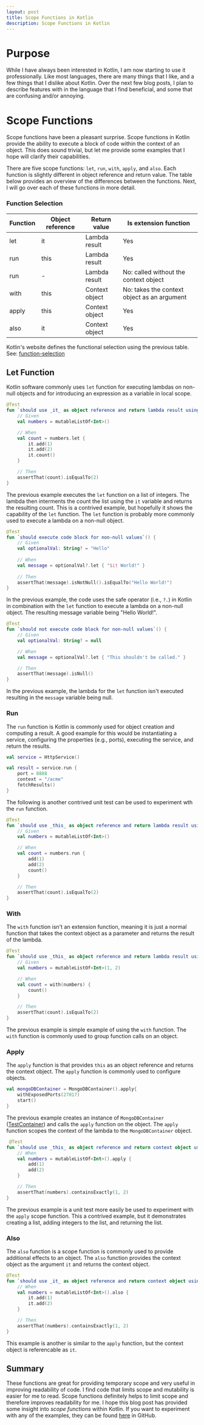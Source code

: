 ```yaml
---
layout: post
title: Scope Functions in Kotlin
description: Scope Functions in Kotlin
---
```

# Purpose

While I have always been interested in Kotlin, I am now starting to use it professionally. Like most languages, there are many things that I like, and a few things that I dislike about Kotlin. Over the next few blog posts, I plan to describe features with in the language that I find beneficial, and some that are confusing and/or annoying.  

# Scope Functions

Scope functions have been a pleasant surprise. Scope functions in Kotlin provide the ability to execute a block of code within the context of an object. This does sound trivial, but let me provide some examples that I hope will clarify their capabilities. 

There are five scope functions: `let`, `run`, `with`, `apply`, and `also`. Each function is slightly different in object reference and return value. The table below provides an overview of the differences between the functions. Next, I will go over each of these functions in more detail.

### Function Selection 

|Function	| Object reference | Return value   | Is extension function
|-----------|------------------|----------------|----------------------
| let       | it               | Lambda result  | Yes 
| run       | this             | Lambda result  | Yes
| run       | -                | Lambda result  | No: called without the context object
| with      | this             | Context object | No: takes the context object as an argument
| apply     | this             | Context object | Yes
| also      | it               | Context object | Yes

Kotlin's website defines the functional selection using the previous table. See: [function-selection](https://kotlinlang.org/docs/reference/scope-functions.html#function-selection)

## Let Function

Kotlin software commonly uses `let` function for executing lambdas on non-null objects and for introducing an expression as a variable in local scope. 


```kotlin
@Test
fun `should use _it_ as object reference and return lambda result using _let_ function`() {
    // Given
    val numbers = mutableListOf<Int>()

    // When
    val count = numbers.let {
        it.add(1)
        it.add(2)
        it.count()
    }

    // Then
    assertThat(count).isEqualTo(2)
}
```

The previous example executes the `let` function on a list of integers. The lambda then interments the count the list using the `it` variable and returns the resulting count. This is a contrived example, but hopefully it shows the capability of the `let` function.  The `let` function is probably more commonly used to execute a lambda on a non-null object.

```kotlin
@Test
fun `should execute code block for non-null values`() {
    // Given 
    val optionalVal: String? = "Hello"
    
    // When
    val message = optionalVal?.let { "$it World!" }
    
    // Then
    assertThat(message).isNotNull().isEqualTo("Hello World!")
}
```

In the previous example, the code uses the safe operator (i.e., `?.`) in Kotlin in combination with the `let` function to execute a lambda on a non-null object. The resulting message variable being "Hello World!".

```kotlin
@Test
fun `should not execute code block for non-null values`() {
    // Given 
    val optionalVal: String? = null

    // When
    val message = optionalVal?.let { "This shouldn't be called." }

    // Then
    assertThat(message).isNull()
}
```

In the previous example, the lambda for the `let` function isn't executed resulting in the `message` variable being null. 


### Run

The `run` function is Kotlin is commonly used for object creation and computing a result. A good example for this would be instantiating a service, configuring the properties (e.g., ports), executing the service, and return the results.

```kotlin
val service = HttpService()

val result = service.run {
    port = 8888
    context = "/acme"
    fetchResults()
}
```

The following is another contrived unit test can be used to experiment wth the `run` function.

```kotlin
@Test
fun `should use _this_ as object reference and return lambda result using _run_ function`() {
    // Given
    val numbers = mutableListOf<Int>()

    // When
    val count = numbers.run {
        add(1)
        add(2)
        count()
    }

    // Then
    assertThat(count).isEqualTo(2)
}
```


### With

The `with` function isn't an extension function, meaning it is just a normal function that takes the context object as a parameter and returns the result of the lambda. 

```kotlin
@Test
fun `should use _this_ as object reference and return lambda result using _with_ function`() {
    // Given
    val numbers = mutableListOf<Int>(1, 2)

    // When
    val count = with(numbers) {
        count()
    }

    // Then
    assertThat(count).isEqualTo(2)
}
```

The previous example is simple example of using the `with` function. The `with` function is commonly used to group function calls on an object.

### Apply 

The `apply` function is that provides `this` as an object reference and returns the context object. The `apply` function is commonly used to configure objects. 


```kotlin
val mongoDBContainer = MongoDBContainer().apply{
    withExposedPorts(27017) 
    start()
}
```

The previous example creates an instance of `MongoDBContainer` ([TestContainer](https://www.testcontainers.org/modules/databases/mongodb/)) and calls the `apply` function on the object. The `apply` function scopes the context of the lambda to the `MongoDBContainer` object. 

```kotlin
 @Test
fun `should use _this_ as object reference and return context object using _apply_ function`() {
    // When
    val numbers = mutableListOf<Int>().apply {
        add(1)
        add(2)
    }

    // Then
    assertThat(numbers).containsExactly(1, 2)
}
```

The previous example is a unit test more easily be used to experiment with the `apply` scope function. This a contrived example, but it demonstrates creating a list, adding integers to the list, and returning the list.  

### Also

The `also` function is a scope function is commonly used to provide additional effects to an object. The `also` function provides the context object as the argument `it` and returns the context object.   

```kotlin
@Test
fun `should use _it_ as object reference and return context object using _also_ function`() {
    // When
    val numbers = mutableListOf<Int>().also {
        it.add(1)
        it.add(2)
    }

    // Then
    assertThat(numbers).containsExactly(1, 2)
}
```

This example is another is similar to the `apply` function, but the context object is referencable as `it`.  

## Summary

These functions are great for providing temporary scope and very useful in improving readability of code. I find code that limits scope and mutability is easier for me to read. Scope functions definitely helps to limit scope and therefore improves readability for me. I hope this blog post has provided some insight into _scope functions_ within Kotlin. If you want to experiment with any of the examples, they can be found [here](https://github.com/seanking/scope-functions-kotlin) in GitHub.
